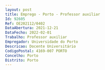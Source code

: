 ```yaml
--- 
layout: post
title: Emprego - Porto - Professor auxiliar
Id: 92605
Ref: OE202112/0402
DataAbertura: 2021-12-21
DataFecho: 2022-02-01
Trabalho: Professor auxiliar
Empregador: Universidade do Porto
Descricao: Docente Universitário
CodigoPostal: 4169-007 PORTO
Concelho: Porto
Distrito: Porto
--- 
```


